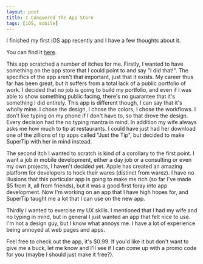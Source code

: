 ```yaml
---
layout: post
title: I Conquered the App Store
tags: [iOS, mobile]
---
```


I finished my first iOS app recently and I have a few thoughts about it.

You can find it [here](https://itunes.apple.com/us/app/supertip/id688654782?mt=8).

This app scratched a number of itches for me. Firstly, I wanted to have something on the app store that I could point to and say "I did that!". The specifics of the app aren't that important, just that it exists. My career thus far has been great, but it suffers from a total lack of a public portfolio of work. I decided that no job is going to build my portfolio, and even if I was able to show something public facing, there's no guarantee that it's something I did entirely. This app is different though, I can say that it's wholly mine. I chose the design, I chose the colors, I chose the workflows. I don't like typing on my phone if I don't have to, so that drove the design. Every decision had the no typing mantra in mind. In addition my wife always asks me how much to tip at restaurants. I could have just had her download one of the zillions of tip apps called "Just the Tip", but decided to make SuperTip with her in mind instead.

The second itch I wanted to scratch is kind of a corollary to the first point. I want a job in mobile development, either a day job or a consulting or even my own projects, I haven't decided yet. Apple has created an amazing platform for developers to hock their wares (distinct from warez). I have no illusions that this particular app is going to make me rich (so far I've made $5 from it, all from friends), but it was a good first foray into app development. Now I'm working on an app that I have high hopes for, and SuperTip taught me a lot that I can use on the new app.

Thirdly I wanted to exercise my UX skills. I mentioned that I had my wife and no typing in mind, but in general I just wanted an app that felt nice to use. I'm not a design guy, but I know what annoys me. I have a lot of experience being annoyed at web pages and apps.

Feel free to check out the app, it's $0.99. If you'd like it but don't want to give me a buck, let me know and I'll see if I can come up with a promo code for you (maybe I should just make it free?).